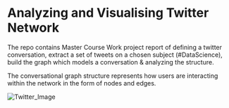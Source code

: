 # Analyzing and Visualising Twitter Network 
The repo contains Master Course Work project report of defining a twitter conversation, extract a set of tweets on a chosen subject (#DataScience), build the graph which models a conversation & analyzing the structure. 

The conversational graph structure represents how users are interacting within the network in the form of nodes and edges. 

![Twitter_Image](https://drive.google.com/uc?export=view&id=18CKD53WUC8HDos-qk-G3rQ8gJtAjcUPX)




